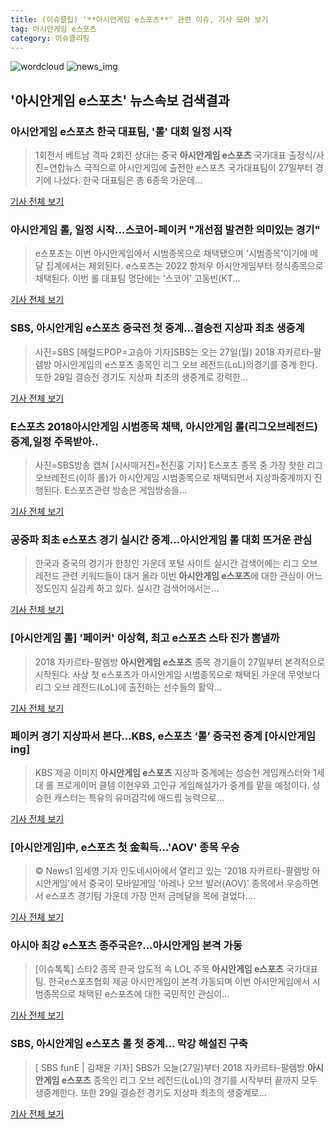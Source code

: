 ```yaml
---
title: (이슈클립) '**아시안게임 e스포츠**' 관련 이슈, 기사 모아 보기
tag: 아시안게임 e스포츠
category: 이슈클리핑
---
```

![wordcloud](https://s3.ap-northeast-2.amazonaws.com/lyrics101-wordcloud/2018-08-27-1535349027.png)
![news_img](https://user-images.githubusercontent.com/42597476/44507050-1206f400-a6e4-11e8-8d98-7ffbfebb353f.png)
## **'**아시안게임 e스포츠**'** 뉴스속보 검색결과
### **아시안게임 e스포츠** 한국 대표팀, '롤' 대회 일정 시작

>1회전서 베트남 격파 2회전 상대는 중국 **아시안게임 e스포츠** 국가대표 출정식/사진=연합뉴스 극적으로 아시안게임에 출전한 e스포츠 국가대표팀이 27일부터 경기에 나섰다. 한국 대표팀은 총 6종목 가운데...

<a href="http://news.hankyung.com/article/2018082712547" target="_blank">기사 전체 보기</a>

### 아시안게임 롤, 일정 시작…스코어-페이커 "개선점 발견한 의미있는 경기"

>e스포츠는 이번 아시안게임에서 시범종목으로 채택됐으며 '시범종목'이기에 메달 집계에서는 제외된다. e스포츠는 2022 항저우 아시안게임부터 정식종목으로 채택된다. 이번 롤 대표팀 명단에는 ‘스코어’ 고동빈(KT...

<a href="http://view.asiae.co.kr/news/view.htm?idxno=2018082714371733716" target="_blank">기사 전체 보기</a>

### SBS, **아시안게임 e스포츠** 중국전 첫 중계…결승전 지상파 최초 생중계

>사진=SBS [헤럴드POP=고승아 기자]SBS는 오는 27일(월) 2018 자카르타-팔렘방 아시안게임의 e스포츠 종목인 리그 오브 레전드(LoL)의경기를 중계 한다. 또한 29일 결승전 경기도 지상파 최초의 생중계로 강력한...

<a href="http://biz.heraldcorp.com/view.php?ud=201808271155185565730_1" target="_blank">기사 전체 보기</a>

### E스포츠 2018아시안게임 시범종목 채택, 아시안게임 롤(리그오브레전드) 중계,일정 주목받아..

>사진=SBS방송 캡쳐 [시사매거진=전진홍 기자] E스포츠 종목 중 가장 핫한 리그오브레전드(이하 롤)가 아시안게임 시범종목으로 채택되면서 지상파중계까지 진행된다. E스포츠관련 방송은 게임방송을...

<a href="http://www.sisamagazine.co.kr/news/articleView.html?idxno=141398" target="_blank">기사 전체 보기</a>

### 공중파 최초 e스포츠 경기 실시간 중계…아시안게임 롤 대회 뜨거운 관심

>한국과 중국의 경기가 한창인 가운데 포털 사이트 실시간 검색어에는 리그 오브 레전드 관련 키워드들이 대거 올라 이번 **아시안게임 e스포츠**에 대한 관심이 어느 정도인지 실감케 하고 있다. 실시간 검색어에서는...

<a href="http://www.dailyesports.com/view.php?ud=201808271446137299e90a5ea104_27" target="_blank">기사 전체 보기</a>

### [아시안게임 롤] '페이커' 이상혁, 최고 e스포츠 스타 진가 뽐낼까

>2018 자카르타-팔렘방 **아시안게임 e스포츠** 종목 경기들이 27일부터 본격적으로 시작된다. 사상 첫 e스포츠가 아시안게임 시범종목으로 채택된 가운데 무엇보다 리그 오브 레전드(LoL)에 출전하는 선수들의 활약...

<a href="http://sports.hankooki.com/lpage/moresports/201808/sp20180827075151136560.htm" target="_blank">기사 전체 보기</a>

### 페이커 경기 지상파서 본다…KBS, e스포츠 ‘롤’ 중국전 중계 [아시안게임ing]

>KBS 제공 이미지 **아시안게임 e스포츠** 지상파 중계에는 성승헌 게임캐스터와 1세대 롤 프로게이머 클템 이현우와 고인규 게임해설가가 중계를 맡을 예정이다. 성승헌 캐스터는 특유의 유머감각에 애드립 능력으로...

<a href="http://sports.khan.co.kr/news/sk_index.html?art_id=201808271041003&sec_id=530601&pt=nv" target="_blank">기사 전체 보기</a>

### [아시안게임]中, e스포츠 첫 金획득…'AOV' 종목 우승

>© News1 임세영 기자 인도네시아에서 열리고 있는 '2018 자카르타-팔렘방 아시안게임'에서 중국이 모바일게임 '아레나 오브 발러(AOV)' 종목에서 우승하면서 e스포츠 경기팀 가운데 가장 먼저 금메달을 목에 걸었다....

<a href="http://news1.kr/articles/?3408561" target="_blank">기사 전체 보기</a>

### 아시아 최강 e스포츠 종주국은?…아시안게임 본격 가동

>[이슈톡톡] 스타2 종목 한국 압도적 속 LOL 주목 **아시안게임 e스포츠** 국가대표팀. 한국e스포츠협회 제공 아시안게임이 본격 가동되며 이번 아시안게임에서 시범종목으로 채택된 e스포츠에 대한 국민적인 관심이...

<a href="http://www.segye.com/content/html/2018/08/27/20180827002904.html?OutUrl=naver" target="_blank">기사 전체 보기</a>

### SBS, **아시안게임 e스포츠** 롤 첫 중계... 막강 해설진 구축

>[ SBS funE | 김재윤 기자] SBS가 오늘(27일)부터 2018 자카르타-팔렘방 **아시안게임 e스포츠** 종목인 리그 오브 레전드(LoL)의 경기를 시작부터 끝까지 모두 생중계한다. 또한 29일 결승전 경기도 지상파 최초의 생중계로...

<a href="http://sbsfune.sbs.co.kr/news/news_content.jsp?article_id=E10009188196" target="_blank">기사 전체 보기</a>


